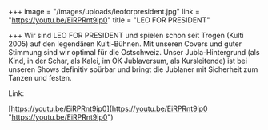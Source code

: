 +++
image = "/images/uploads/leoforpresident.jpg"
link = "https://youtu.be/EiRPRnt9ip0"
title = "LEO FOR PRESIDENT"

+++
Wir sind LEO FOR PRESIDENT und spielen schon seit Trogen (Kulti 2005) auf den legendären Kulti-Bühnen. Mit unseren Covers und guter Stimmung sind wir optimal für die Ostschweiz. Unser Jubla-Hintergrund (als Kind, in der Schar, als Kalei, im OK Jublaversum, als Kursleitende) ist bei unseren Shows definitiv spürbar und bringt die Jublaner mit Sicherheit zum Tanzen und festen.

Link:

[https://youtu.be/EiRPRnt9ip0](https://youtu.be/EiRPRnt9ip0 "https://youtu.be/EiRPRnt9ip0")